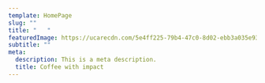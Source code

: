 ```yaml
---
template: HomePage
slug: ""
title: "   "
featuredImage: https://ucarecdn.com/5e4ff225-79b4-47c0-8d02-ebb3a035e932/
subtitle: ""
meta:
  description: This is a meta description.
  title: Coffee with impact
---
```



[](https://app.netlify.com/start/deploy?repository=https://github.com/thriveweb/yellowcake&stack=cms)
